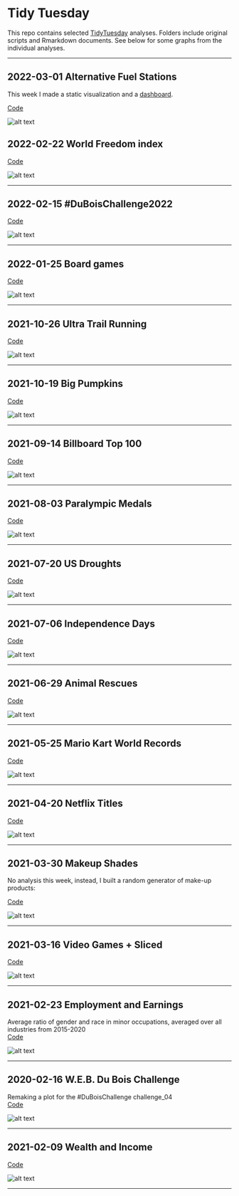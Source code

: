 # Tidy Tuesday

This repo contains selected [TidyTuesday](https://github.com/rfordatascience/tidytuesday) analyses. Folders include original scripts and Rmarkdown documents. See below for some graphs from the individual analyses. 

---

## 2022-03-01 Alternative Fuel Stations

This week I made a static visualization and a [dashboard](https://fctanner.github.io/fuel_dashboard/).

[Code](https://github.com/FCTanner/tidy_tuesday/blob/main/2022/2022-03-01%20Alternative%20Fuel%20Stations/2022-03-01-Alternative-Fuel-Stations.md)

![alt text](https://github.com/FCTanner/tidy_tuesday/blob/main/2022/2022-03-01%20Alternative%20Fuel%20Stations/static_title.png)


## 2022-02-22 World Freedom index

[Code](https://github.com/FCTanner/tidy_tuesday/blob/main/2022/2022-02-22%20World%20Freedom%20index/2022-02-22-World-Freedom-index.md)

![alt text](https://github.com/FCTanner/tidy_tuesday/blob/main/2022/2022-02-22%20World%20Freedom%20index/civil_liberties.png)

---

## 2022-02-15 #DuBoisChallenge2022

[Code](https://github.com/FCTanner/tidy_tuesday/blob/main/2022/2022-02-15%20%23DuBoisChallenge2022/2022-02-15--DuBoisChallenge2022.md)

![alt text](https://github.com/FCTanner/tidy_tuesday/blob/main/2022/2022-02-15%20%23DuBoisChallenge2022/challenge_03.png)

---

## 2022-01-25 Board games

[Code](https://github.com/FCTanner/tidy_tuesday/blob/main/2022/2022-01-25%20Board%20games/2022-01-25-Board-games.md)

![alt text](https://github.com/FCTanner/tidy_tuesday/blob/main/2022/2022-01-25%20Board%20games/boardgames.png)

---

## 2021-10-26 Ultra Trail Running

[Code](https://github.com/FCTanner/tidy_tuesday/blob/main/2021/2021-10-26%20Ultra%20Trail%20Running/2021-10-26-Ultra-Trail-Running.md)

![alt text](https://github.com/FCTanner/tidy_tuesday/blob/main/2021/2021-10-26%20Ultra%20Trail%20Running/ultras.png)

---

## 2021-10-19 Big Pumpkins

[Code](https://github.com/FCTanner/tidy_tuesday/blob/main/2021/2021-10-19%20Big%20Pumpkins/2021-10-19-Big-Pumpkins.md)

![alt text](https://github.com/FCTanner/tidy_tuesday/blob/main/2021/2021-10-19%20Big%20Pumpkins/big_giant_pumpkins_manual.png)

---

## 2021-09-14 Billboard Top 100

[Code](https://github.com/FCTanner/tidy_tuesday/blob/main/2021/2021-09-14%20Billboard%20Top%20100/2021-09-14-Billboard-Top-100.md)

![alt text](https://github.com/FCTanner/tidy_tuesday/blob/main/2021/2021-09-14%20Billboard%20Top%20100/Billboard100.png)

---

## 2021-08-03 Paralympic Medals 

[Code](https://github.com/FCTanner/tidy_tuesday/blob/main/2021/2021-08-03%20Paralympic%20Medals/2021-08-03-Paralympic-Medals.md)

![alt text](https://github.com/FCTanner/tidy_tuesday/blob/main/2021/2021-08-03%20Paralympic%20Medals/paralympics.png)

---


## 2021-07-20 US Droughts

[Code](https://github.com/FCTanner/tidy_tuesday/blob/main/2021/2021-07-20%20US%20Droughts/2021-07-20-US-Droughts.md)

![alt text](https://github.com/FCTanner/tidy_tuesday/blob/main/2021/2021-07-20%20US%20Droughts/drought_map.png)

---

## 2021-07-06 Independence Days

[Code](https://github.com/FCTanner/tidy_tuesday/blob/main/2021/2021-07-06%20Independence%20Days/2021-07-06-Independence-Days.md)

![alt text](https://github.com/FCTanner/tidy_tuesday/blob/main/2021/2021-07-06%20Independence%20Days/uk_independence.png)

---

## 2021-06-29 Animal Rescues

[Code](https://github.com/FCTanner/tidy_tuesday/blob/main/2021/2021-06-29%20Animal%20Rescues/2021-06-29-Animal-Rescues.md)

![alt text](https://github.com/FCTanner/tidy_tuesday/blob/main/2021/2021-06-29%20Animal%20Rescues/horses.png)


---


## 2021-05-25 Mario Kart World Records

[Code](https://github.com/FCTanner/tidy_tuesday/blob/main/2021/2021-05-25%20Mario%20Kart%20World%20Records/2021-05-25-Mario-Kart-World-Records.md)

![alt text](https://github.com/FCTanner/tidy_tuesday/blob/main/2021/2021-05-25%20Mario%20Kart%20World%20Records/mario.png)


---

## 2021-04-20 Netflix Titles

[Code](https://github.com/FCTanner/tidy_tuesday/blob/main/2021/2021-04-20%20Netflix%20Titles/2021-04-20-Netflix-Titles.md)

![alt text](https://github.com/FCTanner/tidy_tuesday/blob/main/2021/2021-04-20%20Netflix%20Titles/Countries.png)


---

## 2021-03-30 Makeup Shades

No analysis this week, instead, I built a random generator of make-up products:

[Code](https://github.com/FCTanner/tidy_tuesday/blob/main/2021/2021-03-30%20Makeup%20Shades/2021-03-30-Makeup-Shades.md)

![alt text](https://github.com/FCTanner/tidy_tuesday/blob/main/2021/2021-03-30%20Makeup%20Shades/Random%20make-up.png)

---

## 2021-03-16 Video Games + Sliced

[Code](https://github.com/FCTanner/tidy_tuesday/blob/main/2021/2021-03-16%20Video%20Games%20%2B%20Sliced/2021-03-16-Video-Games-%2B-Sliced.md)

![alt text](https://github.com/FCTanner/tidy_tuesday/blob/main/2021/2021-03-16%20Video%20Games%20%2B%20Sliced/games.gif)

---


## 2021-02-23 Employment and Earnings

Average ratio of gender and race in minor occupations, averaged over all industries from 2015-2020  
[Code](https://github.com/FCTanner/tidy_tuesday/blob/main/2021/2021-02-23%20Employment%20and%20Earnings/2021-02-23-Employment-and-Earnings.md)

![alt text](https://github.com/FCTanner/tidy_tuesday/blob/main/2021/2021-02-23%20Employment%20and%20Earnings/p_employed_minor_occ_summary.png)

--- 

## 2020-02-16 W.E.B. Du Bois Challenge

Remaking a plot for the #DuBoisChallenge challenge_04  
[Code](https://github.com/FCTanner/tidy_tuesday/blob/main/2021/2021-02-16%20W.E.B.%20Du%20Bois%20Challenge/2021-02-16-W.E.B.-Du-Bois-Challenge.md)

![alt text](https://github.com/FCTanner/tidy_tuesday/blob/main/2021/2021-02-16%20W.E.B.%20Du%20Bois%20Challenge/challenge_04.png)

--- 

## 2021-02-09 Wealth and Income

[Code](https://github.com/FCTanner/tidy_tuesday/blob/main/2021/2021-02-09%20Wealth%20and%20Income/2021-02-09-Wealth-and-Income.md)

![alt text](https://github.com/FCTanner/tidy_tuesday/blob/main/2021/2021-02-09%20Wealth%20and%20Income/US%20household%20income%20per%20race.png)

--- 
